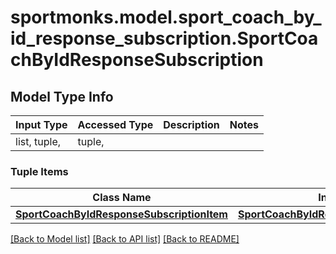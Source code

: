 # sportmonks.model.sport_coach_by_id_response_subscription.SportCoachByIdResponseSubscription

## Model Type Info
Input Type | Accessed Type | Description | Notes
------------ | ------------- | ------------- | -------------
list, tuple,  | tuple,  |  | 

### Tuple Items
Class Name | Input Type | Accessed Type | Description | Notes
------------- | ------------- | ------------- | ------------- | -------------
[**SportCoachByIdResponseSubscriptionItem**](SportCoachByIdResponseSubscriptionItem.md) | [**SportCoachByIdResponseSubscriptionItem**](SportCoachByIdResponseSubscriptionItem.md) | [**SportCoachByIdResponseSubscriptionItem**](SportCoachByIdResponseSubscriptionItem.md) |  | 

[[Back to Model list]](../../README.md#documentation-for-models) [[Back to API list]](../../README.md#documentation-for-api-endpoints) [[Back to README]](../../README.md)

